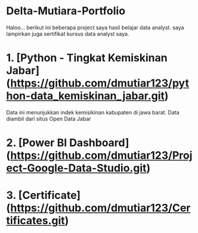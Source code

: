 # Delta-Mutiara-Portfolio
Haloo... berikut ini beberapa project saya hasil belajar data analyst. saya lampirkan juga sertifikat kursus data analyst saya.

# 1. [Python - Tingkat Kemiskinan Jabar] (https://github.com/dmutiar123/python-data_kemiskinan_jabar.git)
Data ini menunjukkan indek kemisikinan kabupaten di jawa barat. Data diambil dari situs Open Data Jabar

# 2. [Power BI Dashboard] (https://github.com/dmutiar123/Project-Google-Data-Studio.git)

# 3. [Certificate] (https://github.com/dmutiar123/Certificates.git)
